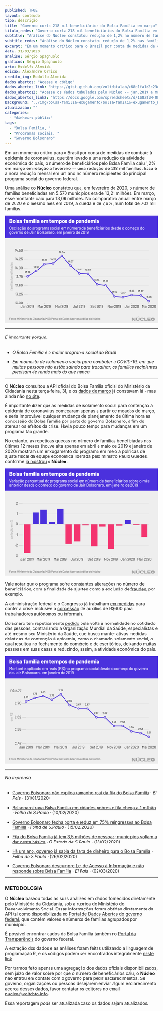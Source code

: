 ```yaml
---
published: TRUE
layout: conteudo
tipo: descrição
title: "Governo corta 218 mil beneficiários do Bolsa Família em março"
titulo_redes: "Governo corta 218 mil beneficiários do Bolsa Família em março"
subtitle: "Análise do Núcleo constatou redução de 1,2% no número de famílias beneficiadas em março ante fevereiro, em um momento no qual o Brasil luta com desaceleração da atividade econômica por conta do coronavírus."
subtitle_redes: "Análise do Núcleo constatou redução de 1,2% nas famílias beneficiadas em março vs fevereiro"
excerpt: "Em um momento crítico para o Brasil por conta de medidas de combate ao coronavírus, que têm levado a uma redução da atividade econômica do país, o número de beneficiários pelo Bolsa Família caiu 1,2% em março em relação a fevereiro -- uma redução de 218 mil famílias. Esse é o nova queda em um ano no número recipientes do principal programa social do governo federal."
date: 31/03/2020
analise: Sérgio Spagnuolo
graficos: Sérgio Spagnuolo
arte: Rodolfo Almeida
edicao: Alexandre Orrico
credito_img: Rodolfo Almeida
dados_abertos: "Acesse o código"
dados_abertos_link: 'https://gist.github.com/voltdatalab/c68c1fa1e2c23e97c9ef1e69f296952a'
dados_abertos2: "Acesse os dados tabulados pelo Núcleo -- jan.2019 a mar.2020 (Google Sheets)"
dados_abertos_link2: "https://docs.google.com/spreadsheets/d/1S8z8lM-0FKtEt-yDHWRszQ12yUzI3dXTHvmYhuBIoA4/edit?usp=sharing"
background: '../img/bolsa-familia-exugamento/bolsa-familia-exugamento_marco.jpg'
atualizacao: ""
categories:
  - "dinheiro público"
tags:
  - "Bolsa Família, "
  - "Programas sociais, "
  - "Governo Bolsonaro"
---
```


Em um momento crítico para o Brasil por conta de medidas de combate à epidemia de coronavírus, que têm levado a uma redução da atividade econômica do país, o número de beneficiários pelo Bolsa Família caiu 1,2% em março em relação a fevereiro -- uma redução de 218 mil famílias. Essa é a nona redução mensal em um ano no número recipientes do principal programa social do governo federal.

Uma análise do **Núcleo** constatou que, em fevereiro de 2020, o número de famílias beneficiadas em 5.570 municípios era de 13,21 milhões. Em março, esse montante caiu para 13,06 milhões. No comparativo anual, entre março de 2020 e o mesmo mês em 2019, a queda é de 7,6%, num total de 702 mil famílias.

![Gráfico sobre Bolsa Família em março](../img/bolsa-familia-exugamento/bolsa_familia_marco.png)

---

###### É importante porque...

- *O Bolsa Família é o maior programa social do Brasil*

- *Em momento de isolamento social para combater a COVID-19, em que muitas pessoas não estão saindo para trabalhar, as famílias recipientes precisam de renda mais do que nunca*

---

O **Núcleo** consultou a API oficial do Bolsa Família oficial do Ministério da Cidadania nesta terça-feira, 31, e os [dados de março](http://aplicacoes.mds.gov.br/sagi/servicos/misocial?q=*&fq=anomes_s:2020*&fq=tipo_s:mes_mu&wt=csv&fl=ibge:codigo_ibge,anomes:anomes_s,qtd_familias_beneficiarias_bolsa_familia,valor_repassado_bolsa_familia&rows=10000000&sort=anomes_s%20asc,%20codigo_ibge%20asc) já constavam lá - mas ainda não [no site](https://aplicacoes.mds.gov.br/sagi/vis/data3/v.php?q[]=5ItjcmGJnfSh1aLB1MiFcoeVhX5hhoNzgIuIhJh2dHukfYXnybKys9%2B%2BsqilzpK4yca6q7DVybrMibllqHyigKm%2FudC0iLe6osWKpucSF63jsN11k66z2d3NurM2Asm3ycZTpqB5verfwKSm1K1zhMbNy69Qn7SvCAbEu8nFtIQ%3D).

É importante dizer que as medidas de isolamento social para contenção à epidemia de coronavírus começaram apenas a partir de meados de março, e seria improvável qualquer mudança de planejamento de última hora na concessão do Bolsa Família por parte do governo Bolsonaro, a fim de atenuar os efeitos da crise. Havia pouco tempo para mudanças em um programa tão grande.

No entanto, as repetidas quedas no número de famílias beneficiadas nos últimos 12 meses (houve alta apenas em abril e maio de 2019 e janeiro de 2020) mostram um enxugamento do programa em meio a políticas de ajuste fiscal da equipe econômica liderada pelo ministro Paulo Guedes, conforme [já mostrou](https://nucleo.jor.br/dinheiro%20p%C3%BAblico/2020-03-03-bolsa-familia-dados-2019) o **Núcleo** .

![Gráfico sobre Bolsa Família em março - variação](../img/bolsa-familia-exugamento/bolsa_familia_varpct_marco.png)

Vale notar que o programa sofre constantes alterações no número de beneficiários, com a finalidade de ajustes como a exclusão de [fraudes](https://g1.globo.com/politica/blog/valdo-cruz/post/2020/01/07/para-combater-fraudes-no-bolsa-familia-governo-quer-ter-acesso-a-ir-de-beneficiarios.ghtml), por exemplo.

A administração federal e o Congresso já trabalham [em medidas](https://g1.globo.com/economia/noticia/2020/03/24/coronavirus-veja-as-medidas-economicas-ja-anunciadas-pelo-governo-federal-e-pelo-bc.ghtml) para conter a crise, inclusive a [concessão](https://economia.uol.com.br/noticias/redacao/2020/03/30/senado-aprova-auxilio-de-r-600-a-trabalhadores-informais-por-tres-meses.htm) de auxílios de R$600 para trabalhadores autônomos ou informais.

Bolsonaro tem repetidamente [pedido](https://g1.globo.com/politica/noticia/2020/03/24/bolsonaro-pede-na-tv-volta-a-normalidade-e-fim-do-confinamento-em-massa.ghtml) pela volta à normalidade no cotidiado das pessoas, contrariando a Organização Mundial da Saúde, especialistas e até mesmo seu Ministério da Saúde, que busca manter ativas medidas drásticas de contenção à epidemia, como o chamado isolamento social, o qual resultou no fechamento do comércio e de escritórios, deixando muitas pessoas em suas casas e reduzindo, assim, a atividade econômica do país.

![Gráfico sobre Bolsa Família em março - valores em reais](../img/bolsa-familia-exugamento/bolsa_familia_marco_emreais.png)


---

###### Na imprensa

* [Governo Bolsonaro não explica tamanho real da fila do Bolsa Família](https://brasil.elpais.com/brasil/2020-01-31/governo-bolsonaro-nao-explica-tamanho-real-da-fila-do-bolsa-familia.html) &sdot; *El País* &sdot; (31/01/2020)

* [Bolsonaro trava Bolsa Família em cidades pobres e fila chega a 1 milhão](https://www1.folha.uol.com.br/mercado/2020/02/bolsonaro-trava-bolsa-familia-em-cidades-pobres-e-fila-chega-a-1-milhao.shtml?origin=folha) &sdot; *Folha de S.Paulo* &sdot; (10/02/2020)

* [Governo Bolsonaro fecha porta e reduz em 75% reingressos ao Bolsa Família](https://www1.folha.uol.com.br/mercado/2020/02/governo-bolsonaro-fecha-porta-e-reduz-em-75-reingressos-ao-bolsa-familia.shtml) &sdot; *Folha de S.Paulo* &sdot; (15/02/2020)

* [Fila do Bolsa Família já tem 3,5 milhões de pessoas; municípios voltam a dar cesta básica](https://politica.estadao.com.br/noticias/geral,fila-do-bolsa-familia-ja-tem-3-5-milhoes-de-pessoas-municipios-voltam-a-dar-cesta-basica,70003201822) &sdot; *O Estado de S.Paulo* &sdot; (18/02/2020)

* [Há um ano, governo já sabia da falta de dinheiro para o Bolsa Família](https://www.poder360.com.br/midia/brasil-ve-midia-digital-crescer-e-331-veiculos-jornalisticos-serem-extintos/) &sdot; *Folha de S.Paulo* &sdot; (26/02/2020)

* [Governo Bolsonaro descumpre Lei de Acesso à Informação e não responde sobre Bolsa Família](https://brasil.elpais.com/politica/2020-03-02/governo-bolsonaro-descumpre-lei-de-acesso-a-informacao-e-nao-responde-sobre-bolsa-familia.html) &sdot; *El País* &sdot; (02/03/2020)


---


### METODOLOGIA

O **Núcleo** baseou todas as suas análises em dados fornecidos diretamente pelo Ministério da Cidadania, sob a rubrica do Ministério do Desenvolvimento Social. Essas informações foram obtidas diretamente da API tal como disponibilizada no [Portal de Dados Abertos do governo federal](http://www.dados.gov.br/dataset/bolsa-familia-misocial), que contém valores e números de famílias agrupados por município.

É possível encontrar dados do Bolsa Família também no [Portal da Transparência](http://www.portaltransparencia.gov.br/beneficios/consulta?de=01%2F01%2F2020&ate=01%2F12%2F2020&ordenarPor=mesAno&direcao=desc) do governo federal.

A extração dos dados e as análises foram feitas utilizando a linguagem de programação R, e os códigos podem ser encontrados integralmente [neste link](https://gist.github.com/voltdatalab/c68c1fa1e2c23e97c9ef1e69f296952a).

Por termos feito apenas uma agregação dos dados oficiais disponibilizados, sem juízo de valor sobre por que o número de beneficiários caiu, o **Núcleo** não entrou em contato com o governo para pedir esclarecimentos. Se governo, organizações ou pessoas desejarem enviar algum esclarecimento acerca desses dados, favor contatar os editores no email [nucleo@voltdata.info](mailto:nucleo@voltdata.info).

Essa reportagem *pode* ser atualizada caso os dados sejam atualizados.
